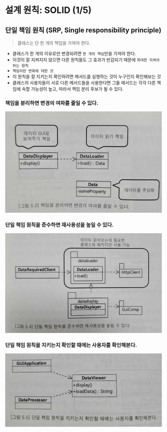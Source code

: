 # 설계 원칙: SOLID (1/5)

## 단일 책임 원칙 (SRP, Single responsibility principle)
> 클래스는 단 한 개의 책임을 가져야 한다.
- 클래스가 한 개의 이유로만 변경되려면 `한 개의 책임`만을 가져야 한다.
- 이것이 잘 지켜지지 않으면 다른 원칙들도 그 효과가 반감되기 때문에 `최대한 지켜야하는 원칙`
- `책임이란 변화에 대한 것`
- 이 원칙을 잘 지키는지 확인하려면 메서드를 실행하는 것이 누구인지 확인해보는 것
- 클래스의 사용자들이 서로 다른 메서드들을 사용한다면 그들 메서드는 각각 다른 책임에 속할 가능성이 높고, 따라서 책임 분리 후보가 될 수 있다.

### 책임을 분리하면 변경의 여파를 줄일 수 있다.
![](resources/srp1.jpg)

### 단일 책임 원칙을 준수하면 재사용성을 높일 수 있다.
![](resources/srp2.jpg)

### 단일 책임 원칙을 지키는지 확인할 때에는 사용자를 확인해본다.
![](resources/srp3.jpg)